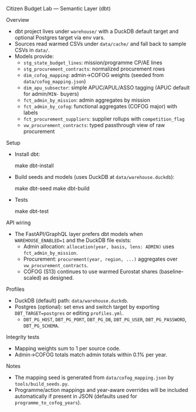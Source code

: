 Citizen Budget Lab — Semantic Layer (dbt)

Overview

- dbt project lives under `warehouse/` with a DuckDB default target and optional Postgres target via env vars.
- Sources read warmed CSVs under `data/cache/` and fall back to sample CSVs in `data/`.
- Models provide:
  - `stg_state_budget_lines`: mission/programme CP/AE lines
  - `stg_procurement_contracts`: normalized procurement rows
  - `dim_cofog_mapping`: admin→COFOG weights (seeded from `data/cofog_mapping.json`)
  - `dim_apu_subsector`: simple APUC/APUL/ASSO tagging (APUC default for admin/`MIN-` buyers)
  - `fct_admin_by_mission`: admin aggregates by mission
  - `fct_admin_by_cofog`: functional aggregates (COFOG major) with labels
  - `fct_procurement_suppliers`: supplier rollups with `competition_flag`
  - `vw_procurement_contracts`: typed passthrough view of raw procurement

Setup

- Install dbt:

  make dbt-install

- Build seeds and models (uses DuckDB at `data/warehouse.duckdb`):

  make dbt-seed
  make dbt-build

- Tests

  make dbt-test

API wiring

- The FastAPI/GraphQL layer prefers dbt models when `WAREHOUSE_ENABLED=1` and the DuckDB file exists:
  - Admin allocation: `allocation(year, basis, lens: ADMIN)` uses `fct_admin_by_mission`.
  - Procurement: `procurement(year, region, ...)` aggregates over `vw_procurement_contracts`.
  - COFOG (S13) continues to use warmed Eurostat shares (baseline-scaled) as designed.

Profiles

- DuckDB (default) path: `data/warehouse.duckdb`.
- Postgres (optional): set envs and switch target by exporting `DBT_TARGET=postgres` or editing `profiles.yml`.
  - `DBT_PG_HOST`, `DBT_PG_PORT`, `DBT_PG_DB`, `DBT_PG_USER`, `DBT_PG_PASSWORD`, `DBT_PG_SCHEMA`.

Integrity tests

- Mapping weights sum to 1 per source code.
- Admin→COFOG totals match admin totals within 0.1% per year.

Notes

- The mapping seed is generated from `data/cofog_mapping.json` by `tools/build_seeds.py`.
- Programme/action mappings and year-aware overrides will be included automatically if present in JSON (defaults used for `programme_to_cofog_years`).
